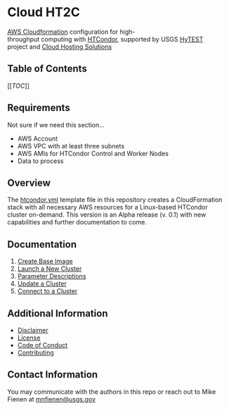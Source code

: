 # Cloud HT2C

[AWS Cloudformation](https://aws.amazon.com/cloudformation/) configuration for
high-throughput computing with [HTCondor](http://htcondor.org), supported by
USGS [HyTEST](https://www.usgs.gov/mission-areas/water-resources/science/integrated-water-prediction-iwp)
project and [Cloud Hosting Solutions](https://www.usgs.gov/associate-chief-information-officer/cloud-hosting-solutions)

## Table of Contents

[[_TOC_]]

## Requirements

Not sure if we need this section...

- AWS Account
- AWS VPC with at least three subnets
- AWS AMIs for HTCondor Control and Worker Nodes
- Data to process

## Overview

The [htcondor.yml](./cloudformation/htcondor.yml) template file in this
repository creates a CloudFormation stack with all necessary AWS resources for
a Linux-based HTCondor cluster on-demand. This version is an Alpha release
(v. 0.1) with new capabilities and further documentation to come.

## Documentation

1. [Create Base Image](./docs/1-create-base-image.md)
1. [Launch a New Cluster](./docs/2-launch-a-new-cluster.md)
1. [Parameter Descriptions](./docs/3-parameter-descriptions.md)
1. [Update a Cluster](./docs/4-update-a-cluster.md)
1. [Connect to a Cluster](./docs/5-connect-to-a-cluster.md)

## Additional Information

- [Disclaimer](./DISCLAIMER.md)
- [License](./LICENSE.md)
- [Code of Conduct](./CODE_OF_CONDUCT.md)
- [Contributing](./CONTRIBUTING.md)

## Contact Information

You may communicate with the authors in this repo or reach out to Mike Fienen at
mnfienen@usgs.gov
